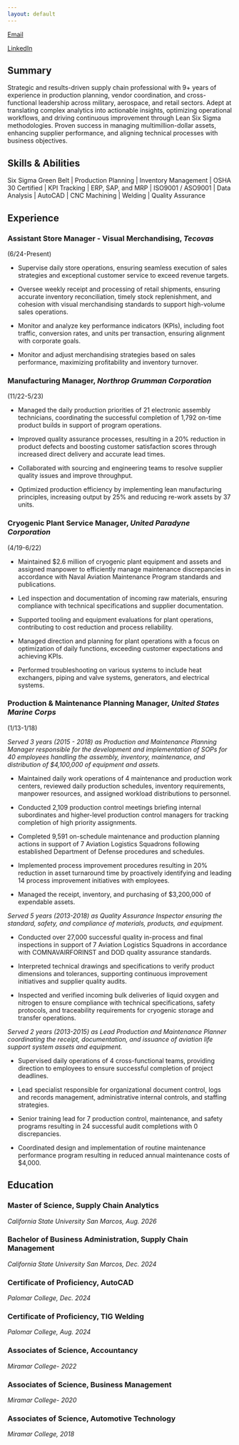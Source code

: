 ```yaml
---
layout: default
---
```



[Email ](mailto:c.conone6@outlook.com)



[LinkedIn](www.linkedin.com/in/cristina-conone-069498144)



## **Summary**

Strategic and results-driven supply chain professional with 9+ years of experience in production planning, vendor coordination, and cross-functional leadership across military, aerospace, and retail sectors. Adept at translating complex analytics into actionable insights, optimizing operational workflows, and driving continuous improvement through Lean Six Sigma methodologies. Proven success in managing multimillion-dollar assets, enhancing supplier performance, and aligning technical processes with business objectives.

## **Skills & Abilities**


Six Sigma Green Belt     | Production Planning | Inventory Management |
OSHA 30 Certified        | KPI Tracking        | ERP, SAP, and MRP    |
ISO9001 / ASO9001        | Data Analysis       | AutoCAD              | 
CNC Machining            | Welding             | Quality Assurance    


## **Experience**

### Assistant Store Manager - Visual Merchandising, _Tecovas_                                                                                       
(6/24-Present) 
                       


* Supervise daily store operations, ensuring seamless execution of sales strategies and exceptional customer service to exceed revenue targets.

* Oversee weekly receipt and processing of retail shipments, ensuring accurate inventory reconciliation, timely stock replenishment, and   
  cohesion with visual merchandising standards to support high-volume sales operations.

* Monitor and analyze key performance indicators (KPIs), including foot traffic, conversion rates, and units per transaction, ensuring
  alignment with corporate goals.

* Monitor and adjust merchandising strategies based on sales performance, maximizing profitability and inventory turnover.


### Manufacturing Manager, _Northrop Grumman Corporation_
(11/22-5/23) 


* Managed the daily production priorities of 21 electronic assembly technicians, coordinating the successful completion of 1,792 on-time 
  product builds in support of program operations.

* Improved quality assurance processes, resulting in a 20% reduction in product defects and boosting customer satisfaction scores through
  increased direct delivery and accurate lead times.

* Collaborated with sourcing and engineering teams to resolve supplier quality issues and improve throughput.

* Optimized production efficiency by implementing lean manufacturing principles, increasing output by 25% and reducing re-work assets by 37 
  units.


### Cryogenic Plant Service Manager, _United Paradyne Corporation_
(4/19-6/22) 



* Maintained $2.6 million of cryogenic plant equipment and assets and assigned manpower to efficiently manage maintenance discrepancies in 
  accordance with Naval Aviation Maintenance Program standards and publications.

* Led inspection and documentation of incoming raw materials, ensuring compliance with technical specifications and supplier documentation.

* Supported tooling and equipment evaluations for plant operations, contributing to cost reduction and process reliability.      

* Managed direction and planning for plant operations with a focus on optimization of daily functions, exceeding customer expectations and 
  achieving KPIs.

* Performed troubleshooting on various systems to include heat exchangers, piping and valve systems, generators, and electrical systems.


### Production & Maintenance Planning Manager, _United States Marine Corps_
(1/13-1/18) 

*Served 3 years (2015 - 2018) as Production and Maintenance Planning Manager responsible for the development and implementation of  SOPs for 40 employees handling the assembly, inventory, maintenance, and distribution of $4,100,000 of equipment and assets.*


* Maintained daily work operations of 4 maintenance and production work centers, reviewed daily production schedules, inventory requirements, 
  manpower resources, and assigned workload distributions to personnel. 

* Conducted 2,109 production control meetings briefing internal subordinates and higher-level production control managers for tracking 
  completion of high priority assignments.  

* Completed 9,591 on-schedule maintenance and production planning actions in support of 7 Aviation Logistics Squadrons following established 
  Department of Defense procedures and schedules. 

* Implemented process improvement procedures resulting in 20% reduction in asset turnaround time by proactively identifying and leading 14 
  process improvement initiatives with employees. 

*	Managed the receipt, inventory, and purchasing of $3,200,000 of expendable assets. 


*Served 5 years (2013-2018) as Quality Assurance Inspector  ensuring the standard, safety, and compliance of materials, products, and equipment.*


* Conducted over 27,000 successful quality in-process and final inspections in support of 7 Aviation Logistics Squadrons in accordance with 
  COMNAVAIRFORINST and DOD quality assurance standards.

* Interpreted technical drawings and specifications to verify product dimensions and tolerances, supporting continuous improvement initiatives 
  and supplier quality audits.

*	Inspected and verified incoming bulk deliveries of liquid oxygen and nitrogen to ensure compliance with technical specifications, safety 
  protocols, and traceability requirements for cryogenic storage and transfer operations.



*Served 2 years (2013-2015) as Lead Production and Maintenance Planner coordinating the receipt, documentation, and issuance of aviation life support system assets and equipment.*


* Supervised daily operations of 4 cross-functional teams, providing direction to employees to ensure successful completion of project deadlines. 

* Lead specialist responsible for organizational document control, logs and records management, administrative internal controls, and staffing strategies. 

* Senior training lead for 7 production control, maintenance, and safety programs resulting in 24 successful audit completions with 0 
  discrepancies. 

*	Coordinated design and implementation of routine maintenance performance program resulting in reduced annual maintenance costs of $4,000. 



## **Education**

### Master of Science, Supply Chain Analytics
_California State University San Marcos, Aug. 2026_

### Bachelor of Business Administration, Supply Chain Management 
 _California State University San Marcos, Dec. 2024_


### Certificate of Proficiency, AutoCAD
_Palomar College,  Dec. 2024_

### Certificate of Proficiency, TIG Welding
 _Palomar College, Aug. 2024_

### Associates of Science, Accountancy 
 _Miramar College- 2022_

### Associates of Science, Business Management 
 _Miramar College- 2020_

### Associates of Science, Automotive Technology 
_Miramar College, 2018_



